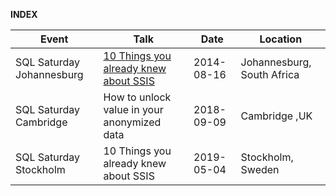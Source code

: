 **INDEX**

|Event|Talk|Date|Location|
|----------------------|-------------|------------------|-----|
|SQL Saturday Johannesburg|[10 Things you already knew about SSIS](https://github.com/ex-tc/SpeakingEvents/blob/master/SQLSatSto%20-%2010%20Things%20that%20you%20already%20knew%20about%20SSIS.pptx)|2014-08-16|Johannesburg, South Africa|
|SQL Saturday Cambridge| How to unlock value in your anonymized data|2018-09-09|Cambridge ,UK|
|SQL Saturday Stockholm|10 Things you already knew about SSIS|2019-05-04|Stockholm, Sweden|
